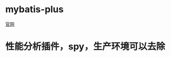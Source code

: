 # mybatis-plus
[官网](https://mybatis.plus/guide/mybatisx-idea-plugin.html#%E5%8A%9F%E8%83%BD)
# 性能分析插件，spy，生产环境可以去除